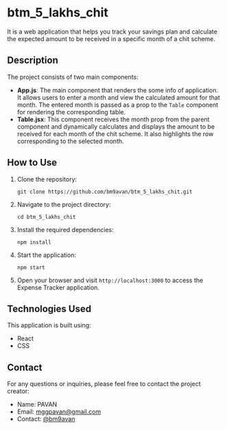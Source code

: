# btm_5_lakhs_chit

It is a web application that helps you track your savings plan and calculate the expected amount to be received in a specific month of a chit scheme.

## Description

The project consists of two main components:

- **App.js**: The main component that renders the some info of application. It allows users to enter a month and view the calculated amount for that month. The entered month is passed as a prop to the `Table` component for rendering the corresponding table.
- **Table.jsx**: This component receives the month prop from the parent component and dynamically calculates and displays the amount to be received for each month of the chit scheme. It also highlights the row corresponding to the selected month.

## How to Use

1. Clone the repository:

   ```shell
   git clone https://github.com/bm9avan/btm_5_lakhs_chit.git
   ```

2. Navigate to the project directory:

   ```shell
   cd btm_5_lakhs_chit
   ```

3. Install the required dependencies:

   ```shell
   npm install
   ```

4. Start the application:

   ```shell
   npm start
   ```

5. Open your browser and visit `http://localhost:3000` to access the Expense Tracker application.

## Technologies Used

This application is built using:

- React
- CSS

## Contact

For any questions or inquiries, please feel free to contact the project creator:

- Name: PAVAN
- Email: mggpavan@gmail.com
- Contact: [@bm9avan]([https://bm9avan.bio.link/])
